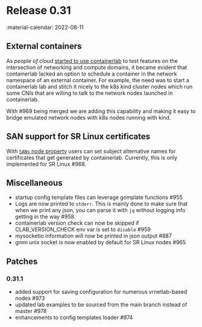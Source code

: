 # Release 0.31

:material-calendar: 2022-08-11

## External containers

As _people of cloud_ [started to use containerlab](../community.md#cilium-bgp-tested-with-containerlab) to test features on the intersection of networking and compute domains, it became evident that containerlab lacked an option to schedule a container in the network namespace of an external container. For example, the need was to start a containerlab lab and stitch it nicely to the k8s kind cluster nodes which run some CNIs that are willing to talk to the network nodes launched in containerlab.

With #969 being merged we are adding this capability and making it easy to bridge emulated network nodes with k8s nodes running with kind.

## SAN support for SR Linux certificates

With [`SANs` node property](../manual/nodes.md#subject-alternative-names-san) users can set subject alternative names for certificates that get generated by containerlab. Currently, this is only implemented for SR Linux #968.

## Miscellaneous

* startup config template files can leverage gomplate functions #955
* Logs are now printed to `stderr`. This is mainly done to make sure that when we print any json, you can parse it with `jq` without logging info getting in the way #958
* containerlab version check can now be skipped if CLAB_VERSION_CHECK env var is set to `disable` #959
* mysocketio information will now be printed in json output #887
* gnmi unix socket is now enabled by default for SR Linux nodes #965


## Patches

### 0.31.1

* added support for saving configuration for numerous vrnetlab-based nodes #973
* updated lab examples to be sourced from the main branch instead of master #978
* enhancements to config templates loader #974